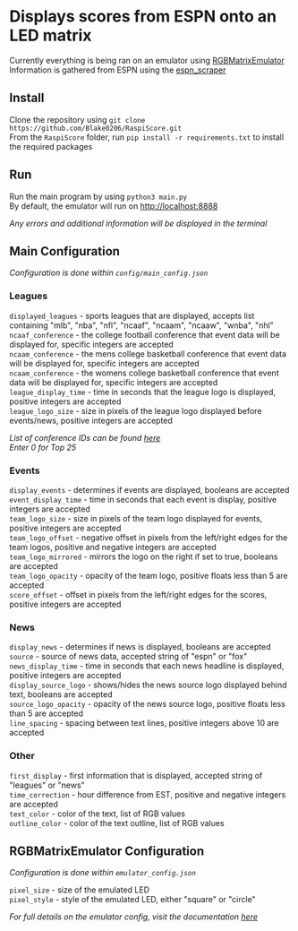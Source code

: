 # Displays scores from ESPN onto an LED matrix
Currently everything is being ran on an emulator using [RGBMatrixEmulator](https://github.com/ty-porter/RGBMatrixEmulator) \
Information is gathered from ESPN using the [espn_scraper](https://github.com/andr3w321/espn_scraper)


## Install
Clone the repository using `git clone https://github.com/Blake0206/RaspiScore.git` \
From the `RaspiScore` folder, run `pip install -r requirements.txt` to install the required packages


## Run
Run the main program by using `python3 main.py` \
By default, the emulator will run on [http://localhost:8888](http://localhost:8888)

*Any errors and additional information will be displayed in the terminal*


## Main Configuration
*Configuration is done within `config/main_config.json`*

### Leagues
`displayed_leagues` - sports leagues that are displayed, accepts list containing "mlb", "nba", "nfl", "ncaaf", "ncaam", "ncaaw", "wnba", "nhl" \
`ncaaf_conference` - the college football conference that event data will be displayed for, specific integers are accepted \
`ncaam_conference` - the mens college basketball conference that event data will be displayed for, specific integers are accepted\
`ncaam_conference` - the womens college basketball conference that event data will be displayed for, specific integers are accepted \
`league_display_time` - time in seconds that the league logo is displayed, positive integers are accepted \
`league_logo_size` - size in pixels of the league logo displayed before events/news, positive integers are accepted

*List of conference IDs can be found [here](https://gist.github.com/nntrn/ee26cb2a0716de0947a0a4e9a157bc1c?permalink_comment_id=5178284#gistcomment-5178284)* \
*Enter 0 for Top 25*

### Events
`display_events` - determines if events are displayed, booleans are accepted \
`event_display_time` - time in seconds that each event is display, positive integers are accepted \
`team_logo_size` - size in pixels of the team logo displayed for events, positive integers are accepted \
`team_logo_offset` - negative offset in pixels from the left/right edges for the team logos, positive and negative integers are accepted \
`team_logo_mirrored` - mirrors the logo on the right if set to true, booleans are accepted \
`team_logo_opacity` - opacity of the team logo, positive floats less than 5 are accepted \
`score_offset` - offset in pixels from the left/right edges for the scores, positive integers are accepted

### News
`display_news` - determines if news is displayed, booleans are accepted \
`source` - source of news data, accepted string of "espn" or "fox" \
`news_display_time` - time in seconds that each news headline is displayed, positive integers are accepted \
`display_source_logo` - shows/hides the news source logo displayed behind text, booleans are accepted \
`source_logo_opacity` - opacity of the news source logo, positive floats less than 5 are accepted \
`line_spacing` - spacing between text lines, positive integers above 10 are accepted

### Other
`first_display` - first information that is displayed, accepted string of "leagues" or "news" \
`time_correction` - hour difference from EST, positive and negative integers are accepted \
`text_color` - color of the text, list of RGB values \
`outline_color` - color of the text outline, list of RGB values


## RGBMatrixEmulator Configuration
*Configuration is done within `emulator_config.json`*

`pixel_size` - size of the emulated LED \
`pixel_style` - style of the emulated LED, either "square" or "circle"

*For full details on the emulator config, visit the documentation [here](https://github.com/ty-porter/RGBMatrixEmulator#customization)*
